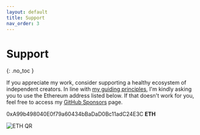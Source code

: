 ```yaml
---
layout: default
title: Support
nav_order: 3
---
```


# Support
{: .no_toc }

If you appreciate my work, consider supporting a healthy ecosystem of independent creators. In line with [my guiding principles](/#2-knowledge-must-be-distributed), I'm kindly asking you to use the Ethereum address listed below. If that doesn't work for you, feel free to access my [GitHub Sponsors](https://github.com/sponsors/paulbricman) page.

0xA99b498040E0f79a60434bBaDaD0Bc11adC24E3C **ETH**

![ETH QR](../../assets/images/qr-eth-small.png)